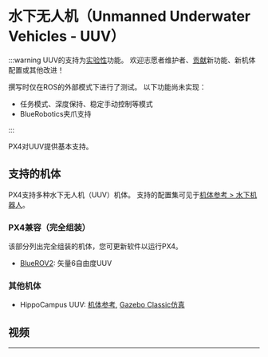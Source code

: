 # 水下无人机（Unmanned Underwater Vehicles - UUV）

<LinkedBadge type="warning" text="Experimental" url="../airframes/#experimental-vehicles"/>

:::warning
UUV的支持为[实验性](../airframes/index.md#experimental-vehicles)功能。
欢迎志愿者维护者、[贡献](../contribute/index.md)新功能、新机体配置或其他改进！

撰写时仅在ROS的外部模式下进行了测试。
以下功能尚未实现：

- 任务模式、深度保持、稳定手动控制等模式
- BlueRobotics夹爪支持

:::

PX4对UUV提供基本支持。

## 支持的机体

PX4支持多种水下无人机（UUV）机体。
支持的配置集可见于[机体参考 > 水下机器人](../airframes/airframe_reference.md#underwater-robot)。

### PX4兼容（完全组装）

该部分列出完全组装的机体，您可更新软件以运行PX4。

- [BlueROV2](../frames_sub/bluerov2.md): 矢量6自由度UUV

### 其他机体

- HippoCampus UUV: [机体参考](../airframes/airframe_reference.md#underwater_robot_underwater_robot_hippocampus_uuv_%28unmanned_underwater_vehicle%29), [Gazebo Classic仿真](../sim_gazebo_classic/vehicles.md#hippocampus-tuhh-uuv)

## 视频

<lite-youtube videoid="1sUaURmlmT8" title="PX4 on BlueRov Demo"/>

---

<lite-youtube videoid="xSXSoUK-iBM" title="Hippocampus UUV in PX4 SITL Gazebo"/>